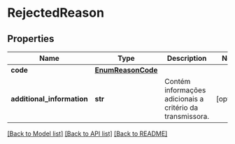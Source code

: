 # RejectedReason

## Properties
Name | Type | Description | Notes
------------ | ------------- | ------------- | -------------
**code** | [**EnumReasonCode**](EnumReasonCode.md) |  | 
**additional_information** | **str** | Contém informações adicionais a critério da transmissora. | [optional] 

[[Back to Model list]](../README.md#documentation-for-models) [[Back to API list]](../README.md#documentation-for-api-endpoints) [[Back to README]](../README.md)

